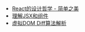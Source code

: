 


- [React的设计哲学 - 简单之美](http://www.infoq.com/cn/articles/react-art-of-simplity)
- [理解JSX和组件](http://www.infoq.com/cn/articles/react-jsx-and-component)
- [虚拟DOM Diff算法解析](http://www.infoq.com/cn/articles/react-dom-diff)